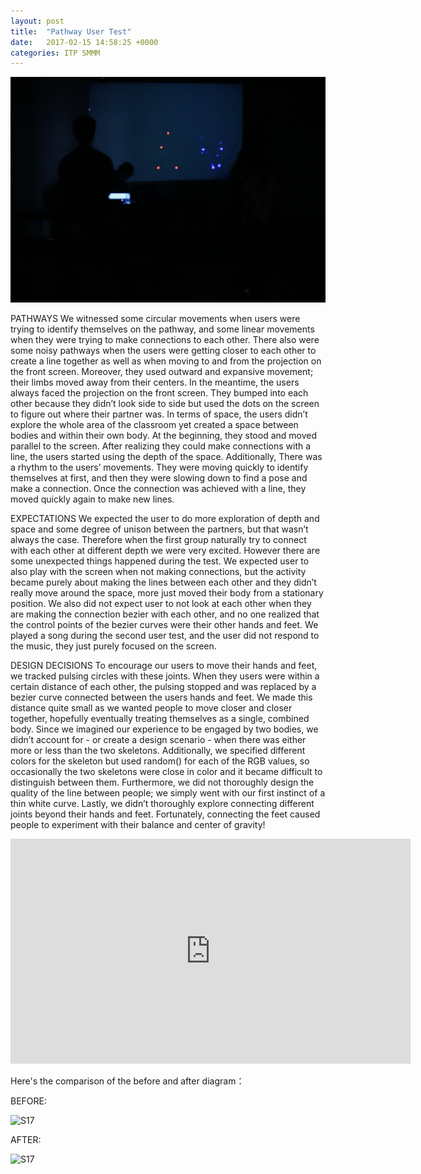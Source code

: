 ```yaml
---
layout: post
title:  "Pathway User Test"
date:   2017-02-15 14:58:25 +0000
categories: ITP SMMM
---
```



![S17](/pics/S17-SMMM-w303.png)



PATHWAYS We witnessed some circular movements when users were trying to identify themselves on the pathway, and some linear movements when they were trying to make connections to each other. There also were some noisy pathways when the users were getting closer to each other to create a line together as well as when moving to and from the projection on the front screen. Moreover, they used outward and expansive movement; their limbs moved away from their centers. In the meantime, the users always faced the projection on the front screen. They bumped into each other because they didn’t look side to side but used the dots on the screen to figure out where their partner was. In terms of space, the users didn’t explore the whole area of the classroom yet created a space between bodies and within their own body. At the beginning, they stood and moved parallel to the screen. After realizing they could make connections with a line, the users started using the depth of the space. Additionally, There was a rhythm to the users’ movements. They were moving quickly to identify themselves at first, and then they were slowing down to find a pose and make a connection. Once the connection was achieved with a line, they moved quickly again to make new lines. 

EXPECTATIONS We expected the user to do more exploration of depth and space and some degree of unison between the partners, but that wasn’t always the case. Therefore when the first group naturally try to connect with each other at different depth we were very excited. However there are some unexpected things happened during the test. We expected user to also play with the screen when not making connections, but the activity became purely about making the lines between each other and they didn’t really move around the space, more just moved their body from a stationary position. We also did not expect user to not look at each other when they are making the connection bezier with each other, and no one realized that the control points of the bezier curves were their other hands and feet. We played a song during the second user test, and the user did not respond to the music, they just purely focused on the screen.

DESIGN DECISIONS To encourage our users to move their hands and feet, we tracked pulsing circles with these joints. When they users were within a certain distance of each other, the pulsing stopped and was replaced by a bezier curve connected between the users hands and feet. We made this distance quite small as we wanted people to move closer and closer together, hopefully eventually treating themselves as a single, combined body. Since we imagined our experience to be engaged by two bodies, we didn’t account for - or create a design scenario - when there was either more or less than the two skeletons. Additionally, we specified different colors for the skeleton but used random() for each of the RGB values, so occasionally the two skeletons were close in color and it became difficult to distinguish between them. Furthermore, we did not thoroughly design the quality of the line between people; we simply went with our first instinct of a thin white curve. Lastly, we didn’t thoroughly explore connecting different joints beyond their hands and feet. Fortunately, connecting the feet caused people to experiment with their balance and center of gravity!


<iframe src="https://player.vimeo.com/video/204618185" width="640" height="360" frameborder="0" webkitallowfullscreen mozallowfullscreen allowfullscreen></iframe>



Here's the comparison of the before and after diagram：


BEFORE:

![S17](/pics/S17-SMMM-w302.png)

AFTER:

![S17](/pics/S17-SMMM-w301.png)


